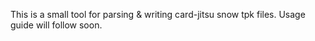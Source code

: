 
This is a small tool for parsing & writing card-jitsu snow tpk files.
Usage guide will follow soon.
